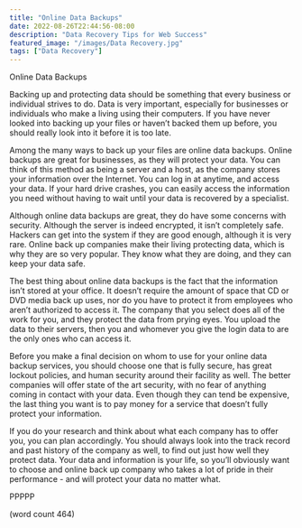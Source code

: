```yaml
---
title: "Online Data Backups"
date: 2022-08-26T22:44:56-08:00
description: "Data Recovery Tips for Web Success"
featured_image: "/images/Data Recovery.jpg"
tags: ["Data Recovery"]
---
```


Online Data Backups

Backing up and protecting data should be something that every business or individual strives to do.  Data is very important, especially for businesses or individuals who make a living using their computers.  If you have never looked into backing up your files or haven’t backed them up before, you should really look into it before it is too late.

Among the many ways to back up your files are online data backups.  Online backups are great for businesses, as they will protect your data.  You can think of this method as being a server and a host, as the company stores your information over the Internet.  You can log in at anytime, and access your data.  If your hard drive crashes, you can easily access the information you need without having to wait until your data is recovered by a specialist.

Although online data backups are great, they do have some concerns with security.  Although the server is indeed encrypted, it isn’t completely safe.  Hackers can get into the system if they are good enough, although it is very rare.  Online back up companies make their living protecting data, which is why they are so very popular.  They know what they are doing, and they can keep your data safe.

The best thing about online data backups is the fact that the information isn’t stored at your office.  It doesn’t require the amount of space that CD or DVD media back up uses, nor do you have to protect it from employees who aren’t authorized to access it.  The company that you select does all of the work for you, and they protect the data from prying eyes.  You upload the data to their servers, then you and whomever you give the login data to are the only ones who can access it.

Before you make a final decision on whom to use for your online data backup services, you should choose one that is fully secure, has great lockout policies, and human security around their facility as well.  The better companies will offer state of the art security, with no fear of anything coming in contact with your data.  Even though they can tend be expensive, the last thing you want is to pay money for a service that doesn’t fully protect your information.

If you do your research and think about what each company has to offer you, you can plan accordingly.  You should always look into the track record and past history of the company as well, to find out just how well they protect data.  Your data and information is your life, so you’ll obviously want to choose and online back up company who takes a lot of pride in their performance - and will protect your data no matter what.

PPPPP

(word count 464)
